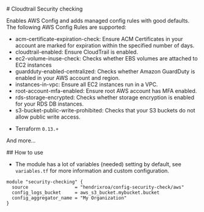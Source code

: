 # Cloudtrail Security checking

Enables AWS Config and adds managed config rules with good defaults.
The following AWS Config Rules are supported:

* acm-certificate-expiration-check: Ensure ACM Certificates in your account are marked for expiration within the specified number of days.
* cloudtrail-enabled: Ensure CloudTrail is enabled.
* ec2-volume-inuse-check: Checks whether EBS volumes are attached to EC2 instances
* guardduty-enabled-centralized: Checks whether Amazon GuardDuty is enabled in your AWS account and region.
* instances-in-vpc: Ensure all EC2 instances run in a VPC.
* root-account-mfa-enabled: Ensure root AWS account has MFA enabled.
* rds-storage-encrypted: Checks whether storage encryption is enabled for your RDS DB instances.
* s3-bucket-public-write-prohibited: Checks that your S3 buckets do not allow public write access.

- Terraform `0.13.+`

And more...

## How to use

- The module has a lot of variables (needed) setting by default, see `variables.tf` for more information and custom configuration.

```hcl
module "security-checking" {
  source                 = "hendrixroa/config-security-check/aws"
  config_logs_bucket     = aws_s3_bucket.mybucket.bucket
  config_aggregator_name = "My Organization"
}
```

